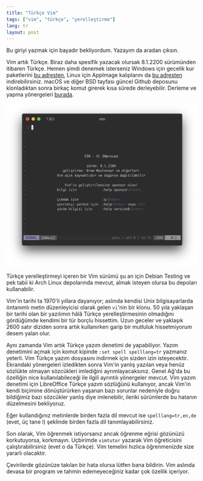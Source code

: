 ```yaml
---
title: "Türkçe Vim"
tags: ["vim", "türkçe", "yerelleştirme"]
lang: tr
layout: post
---
```

Bu giriyi yazmak için bayadır bekliyordum. Yazayım da aradan çıksın.

Vim artık Türkçe. Biraz daha spesifik yazacak olursak 8.1.2200 sürümünden itibaren Türkçe. Hemen şimdi denemek isterseniz Windows için gecelik kur paketlerini [bu adresten](https://github.com/vim/vim-win32-installer/releases), Linux için AppImage kalıplarını da [bu adresten](https://github.com/vim/vim-appimage/releases) indirebilirsiniz. macOS ve diğer BSD tayfası güncel Github deposunu klonladıktan sonra birkaç komut girerek kısa sürede derleyebilir. Derleme ve yapma yönergeleri [burada](https://github.com/vim/vim/blob/master/src/INSTALLmac.txt).

![Türkçe Vim](/assets/images/dec2019/vim.png)

Türkçe yerelleştirmeyi içeren bir Vim sürümü şu an için Debian Testing ve pek tabii ki Arch Linux depolarında mevcut, almak isteyen olursa bu depoları kullanabilir.

Vim'in tarihi ta 1970'li yıllara dayanıyor; aslında kendisi Unix bilgisayarlarda öntanımlı metin düzenleyicisi olarak gelen `vi`'nin bir klonu. 50 yıla yaklaşan bir tarihi olan bir yazılımın hâlâ Türkçe yerelleştirmesinin olmadığını gördüğümde kendimi bir tür borçlu hissettim. Uzun geceler ve yaklaşık 2600 satır diziden sonra artık kullanırken garip bir mutluluk hissetmiyorum desem yalan olur.

Aynı zamanda Vim artık Türkçe yazım denetimi de yapabiliyor. Yazım denetimini açmak için komut kipinde `:set spell spelllang=tr` yazmanız yeterli. Vim Türkçe yazım dosyasını indirmek için sizden izin isteyecektir. Ekrandaki yönergeleri izledikten sonra Vim'in yanlış yazılan veya henüz sözlükte olmayan sözcükleri imlediğini ayrımlayacaksınız. Genel Ağ'da bu özelliğin nice kullanılabileceği ile ilgili ayrıntılı yönergeler mevcut. Vim yazım denetimi için LibreOffice Türkçe yazım sözlüğünü kullanıyor, ancak Vim'in kendi biçimine dönüştürürken yaşanan bazı sorunlar nedeniyle doğru bildiğimiz bazı sözcükler yanlış diye imlenebilir, ileriki sürümlerde bu hatanın düzelmesini bekliyoruz.

Eğer kullandığınız metinlerde birden fazla dil mevcut ise `spelllang=tr,en,de` (evet, üç tane l) şeklinde birden fazla dil tanımlayabilirsiniz.

Son olarak, Vim öğrenmek istiyorsanız ancak öğrenme eğrisi gözünüzü korkutuyorsa, korkmayın. Uçbirimde `vimtutor` yazarak Vim öğreticisini çalıştırabilirsiniz (evet o da Türkçe). Vim temelini hızlıca öğrenmenizde size yararlı olacaktır.

Çevirilerde gözünüze takılan bir hata olursa lütfen bana bildirin. Vim aslında devasa bir program ve tahmin edemeyeceğiniz kadar çok özellik içeriyor.
